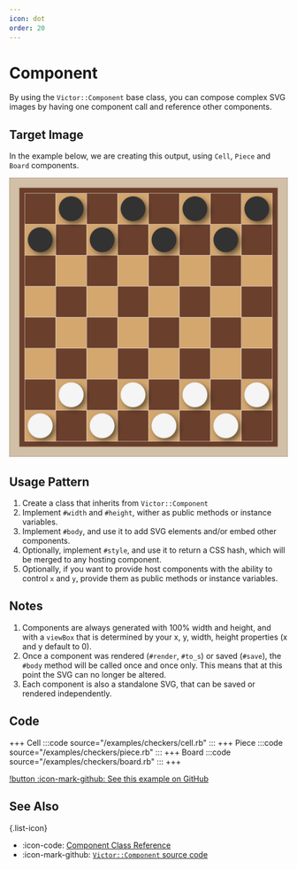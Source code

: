 ```yaml
---
icon: dot
order: 20
---
```


# Component

By using the `Victor::Component` base class, you can compose complex SVG images
by having one component call and reference other components.

## Target Image

In the example below, we are creating this output, using `Cell`, `Piece` and 
`Board` components.

![](/examples/checkers/filled-board.svg)

## Usage Pattern

1. Create a class that inherits from `Victor::Component`
2. Implement `#width` and `#height`, wither as public methods or instance variables.
3. Implement `#body`, and use it to add SVG elements and/or embed other components.
4. Optionally, implement `#style`, and use it to return a CSS hash, which will be 
   merged to any hosting component.
5. Optionally, if you want to provide host components with the ability to
   control `x` and `y`, provide them as public methods or instance variables.

## Notes

1. Components are always generated with 100% width and height, and with a
   `viewBox` that is determined by your x, y, width, height properties (x and y 
   default to 0).
2. Once a component was rendered (`#render`, `#to_s`) or saved (`#save`), the
   `#body` method will be called once and once only. This means that at this
   point the SVG can no longer be altered.
3. Each component is also a standalone SVG, that can be saved or rendered 
   independently.

## Code

+++ Cell
:::code source="/examples/checkers/cell.rb" :::
+++ Piece
:::code source="/examples/checkers/piece.rb" :::
+++ Board
:::code source="/examples/checkers/board.rb" :::
+++

[!button :icon-mark-github: See this example on GitHub](https://github.com/DannyBen/victor-book/tree/master/src/examples/checkers)

## See Also

{.list-icon}
- :icon-code: [Component Class Reference](/class-reference/component)
- :icon-mark-github: [`Victor::Component` source code](https://github.com/DannyBen/victor/blob/master/lib/victor/component.rb)

